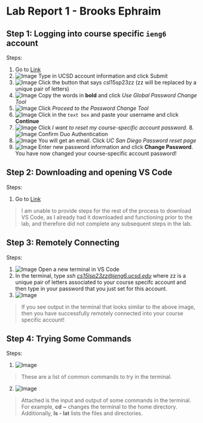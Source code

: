 # Lab Report 1 - Brooks Ephraim

## Step 1: Logging into course specific `ieng6` account
Steps:
1. Go to [Link](https://sdacs.ucsd.edu/~icc/index.php)
2. ![Image](image1.png)
Type in UCSD account information and click Submit
3. ![Image](image2.png)
Click the button that says csl15sp23zz (zz will be replaced by a unique pair of letters)
4. ![Image](lab1image3.png)
Copy the words in **bold** and click *Use Global Password Change Tool*
5. ![Image](lab1image4.png)
Click *Proceed to the Password Change Tool*
6. ![Image](lab1image5.png)
Click in the `text box` and paste your username and click **Continue**
7. ![Image](lab1image6.png)
Click *I want to reset my course-specific account password.*
8.![Image](lab1image7.png)
Confirm Duo Authentication
9. ![Image](lab1image8.png)
You will get an email. Click *UC San Diego Password reset page*
10. ![Image](lab1image9.png)
Enter new password information and click **Change Password**. You have now changed your course-specific account password!

## Step 2: Downloading and opening VS Code
Steps:
1. Go to [Link](https://code.visualstudio.com/)
> I am unable to provide steps for the rest of the process to download VS Code, as I already had it downloaded and functioning prior to the lab, and therefore did not complete any subsequent steps in the lab.

## Step 3: Remotely Connecting
Steps:
1. ![Image](lab1image10.png)
Open a new terminal in VS Code
2. In the terminal, type *ssh cs15lsp23zz@ieng6.ucsd.edu* where zz is a unique pair of letters associated to your course specifc account and then type in your password that you just set for this account.
3. ![Image](lab1image12.png)
> If you see output in the terminal that looks similar to the above image, then you have successfully remotely connected into your course specific account!

## Step 4: Trying Some Commands
Steps:
1. ![Image](lab1image13.png)
> These are a list of common commands to try in the terminal.
2. ![Image](lab1image14.png)
> Attached is the input and output of some commands in the terminal. For example, **cd ~** changes the terminal to the home directory. Additionally, **ls - lat** lists the files and directories.
